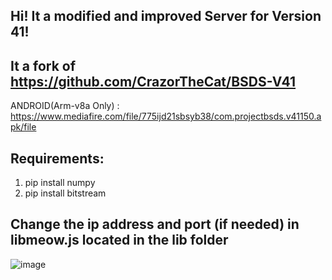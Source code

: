 ## Hi! It a modified and improved Server for Version 41!

## It a fork of https://github.com/CrazorTheCat/BSDS-V41

ANDROID(Arm-v8a Only) : https://www.mediafire.com/file/775ijd21sbsyb38/com.projectbsds.v41150.apk/file

## Requirements: ##
1. pip install numpy
2. pip install bitstream

## Change the ip address and port (if needed) in libmeow.js located in the lib folder ##

![image](https://user-images.githubusercontent.com/52799759/147313954-e3185d78-da1b-4c9c-b700-c20c58af8633.png)

